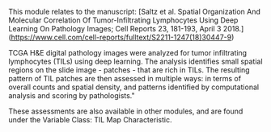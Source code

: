 This module relates to the manuscript:
[Saltz et al. Spatial Organization And Molecular Correlation Of Tumor-Infiltrating Lymphocytes Using Deep Learning On Pathology Images; Cell Reports 23, 181-193, April 3 2018.]
(https://www.cell.com/cell-reports/fulltext/S2211-1247(18)30447-9)

TCGA H&E digital pathology images were analyzed for tumor infiltrating lymphocytes (TILs) using deep learning.
The analysis identifies small spatial regions on the slide image - patches - that are rich in TILs. 
The resulting pattern of TIL patches are then assessed in multiple ways: 
in terms of overall counts and spatial density, and patterns identified by computational analysis and scoring by pathologists."

These assessments are also available in other modules, and are found under the Variable Class: TIL Map Characteristic.
